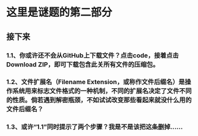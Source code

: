 # 这里是谜题的第二部分  
## 接下来  
### 1.1、你或许还不会从GitHub上下载文件？点击code，接着点击Download ZIP，即可下载包含此关所有文件的压缩包。  
### 1.2、文件扩展名（Filename Extension，或称作文件后缀名）是操作系统用来标志文件格式的一种机制，不同的扩展名决定了文件不同的性质。倘若遇到解密瓶颈，不如试试改变那些看起来就没什么用的文件后缀名？  
### 1.3、或许“1.1”同时提示了两个步骤？我是不是该把这条删掉......  
